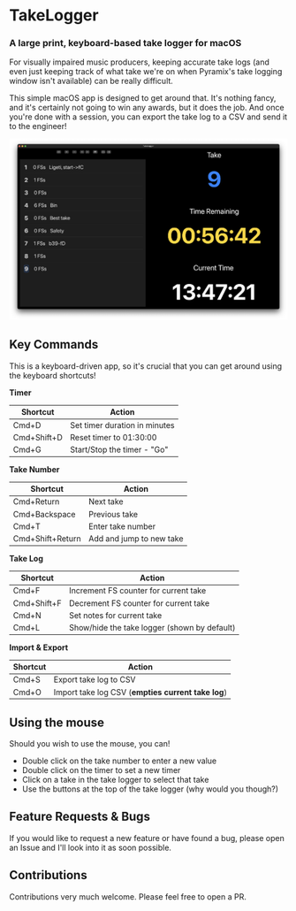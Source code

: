 # TakeLogger
### A large print, keyboard-based take logger for macOS

For visually impaired music producers, keeping accurate take logs (and even just keeping track of what take we're on when Pyramix's take logging window isn't available) can be really difficult.

This simple macOS app is designed to get around that. It's nothing fancy, and it's certainly not going to win any awards, but it does the job. And once you're done with a session, you can export the take log to a CSV and send it to the engineer!

![Screenshot](/screenshot.png)

## Key Commands

This is a keyboard-driven app, so it's crucial that you can get around using the keyboard shortcuts!

**Timer**

| Shortcut | Action |
| -------- | ------ |
| Cmd+D    | Set timer duration in minutes |
| Cmd+Shift+D | Reset timer to 01:30:00 |
| Cmd+G | Start/Stop the timer - "Go" |

**Take Number**

| Shortcut | Action |
| -------- | ------ |
| Cmd+Return | Next take |
| Cmd+Backspace | Previous take |
| Cmd+T | Enter take number |
| Cmd+Shift+Return | Add and jump to new take |

**Take Log**

| Shortcut | Action |
| -------- | ------ |
| Cmd+F | Increment FS counter for current take |
| Cmd+Shift+F | Decrement FS counter for current take |
| Cmd+N | Set notes for current take |
| Cmd+L | Show/hide the take logger (shown by default) |

**Import & Export**

| Shortcut | Action |
| -------- | ------ |
| Cmd+S | Export take log to CSV |
| Cmd+O | Import take log CSV (**empties current take log**) |

## Using the mouse

Should you wish to use the mouse, you can!

* Double click on the take number to enter a new value
* Double click on the timer to set a new timer
* Click on a take in the take logger to select that take
* Use the buttons at the top of the take logger (why would you though?)

## Feature Requests & Bugs

If you would like to request a new feature or have found a bug, please open an Issue and I'll look into it as soon possible.

## Contributions

Contributions very much welcome. Please feel free to open a PR.
